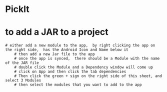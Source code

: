 # PickIt

# to add a JAR to a project
	# either add a new module to the app,  by right clicking the app on the right side,  has the Android Icon and Name below it
		# then add a new Jar file to the app
		# once the app is synced,  there should be a Module with the name of the JAR file
		# double click the Module and a Dependency window will come up
		# click on App and then click the tab dependencies
		# Then click the green + sign on the right side of this sheet, and select 3 Modules
		# then select the modules that you want to add to the app
